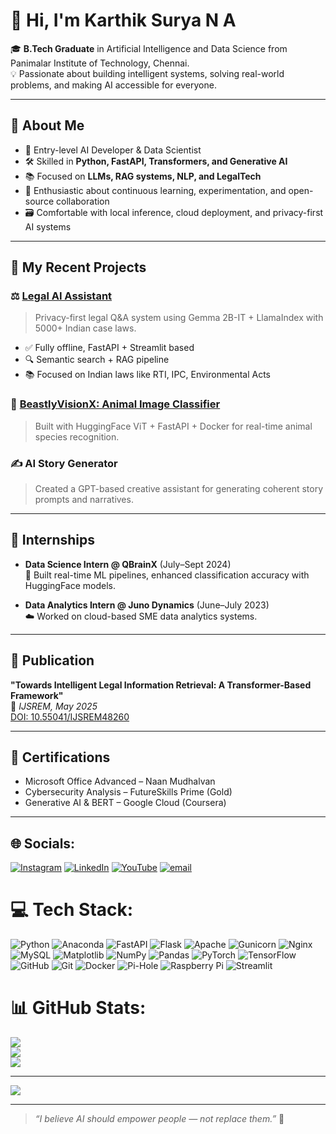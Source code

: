 # 👋 Hi, I'm Karthik Surya N A

🎓 **B.Tech Graduate** in Artificial Intelligence and Data Science from Panimalar Institute of Technology, Chennai.  
💡 Passionate about building intelligent systems, solving real-world problems, and making AI accessible for everyone.

---

## 🚀 About Me

- 🤖 Entry-level AI Developer & Data Scientist
- 🛠️ Skilled in **Python, FastAPI, Transformers, and Generative AI**
- 📚 Focused on **LLMs, RAG systems, NLP, and LegalTech**
- 🧠 Enthusiastic about continuous learning, experimentation, and open-source collaboration
- 🗃️ Comfortable with local inference, cloud deployment, and privacy-first AI systems

---

## 🔨 My Recent Projects

### ⚖️ [Legal AI Assistant](https://github.com/naKarthikSurya/Legal-AI-Model)
> Privacy-first legal Q&A system using Gemma 2B-IT + LlamaIndex with 5000+ Indian case laws.

- ✅ Fully offline, FastAPI + Streamlit based
- 🔍 Semantic search + RAG pipeline
- 📚 Focused on Indian laws like RTI, IPC, Environmental Acts

### 🐾 [BeastlyVisionX: Animal Image Classifier](https://github.com/naKarthikSurya/BeastlyVisionX-Animal-Image-Classifier)
> Built with HuggingFace ViT + FastAPI + Docker for real-time animal species recognition.

### ✍️ AI Story Generator
> Created a GPT-based creative assistant for generating coherent story prompts and narratives.

---

## 🧪 Internships

- **Data Science Intern @ QBrainX** (July–Sept 2024)  
  🔬 Built real-time ML pipelines, enhanced classification accuracy with HuggingFace models.

- **Data Analytics Intern @ Juno Dynamics** (June–July 2023)  
  ☁️ Worked on cloud-based SME data analytics systems.

---

## 📝 Publication

**"Towards Intelligent Legal Information Retrieval: A Transformer-Based Framework"**  
📄 *IJSREM, May 2025*  
[DOI: 10.55041/IJSREM48260](https://doi.org/10.55041/IJSREM48260)

---

## 📜 Certifications

- Microsoft Office Advanced – Naan Mudhalvan
- Cybersecurity Analysis – FutureSkills Prime (Gold)
- Generative AI & BERT – Google Cloud (Coursera)

---

## 🌐 Socials:
[![Instagram](https://img.shields.io/badge/Instagram-%23E4405F.svg?logo=Instagram&logoColor=white)](https://instagram.com/n.a.karthiksurya) [![LinkedIn](https://img.shields.io/badge/LinkedIn-%230077B5.svg?logo=linkedin&logoColor=white)](https://linkedin.com/in/karthiksurya-na) [![YouTube](https://img.shields.io/badge/YouTube-%23FF0000.svg?logo=YouTube&logoColor=white)](https://youtube.com/@nakarthiksurya) [![email](https://img.shields.io/badge/Email-D14836?logo=gmail&logoColor=white)](mailto:n.a.karthiksurya@gmail.com) 

# 💻 Tech Stack:
![Python](https://img.shields.io/badge/python-3670A0?style=for-the-badge&logo=python&logoColor=ffdd54) ![Anaconda](https://img.shields.io/badge/Anaconda-%2344A833.svg?style=for-the-badge&logo=anaconda&logoColor=white) ![FastAPI](https://img.shields.io/badge/FastAPI-005571?style=for-the-badge&logo=fastapi) ![Flask](https://img.shields.io/badge/flask-%23000.svg?style=for-the-badge&logo=flask&logoColor=white) ![Apache](https://img.shields.io/badge/apache-%23D42029.svg?style=for-the-badge&logo=apache&logoColor=white) ![Gunicorn](https://img.shields.io/badge/gunicorn-%298729.svg?style=for-the-badge&logo=gunicorn&logoColor=white) ![Nginx](https://img.shields.io/badge/nginx-%23009639.svg?style=for-the-badge&logo=nginx&logoColor=white) ![MySQL](https://img.shields.io/badge/mysql-4479A1.svg?style=for-the-badge&logo=mysql&logoColor=white) ![Matplotlib](https://img.shields.io/badge/Matplotlib-%23ffffff.svg?style=for-the-badge&logo=Matplotlib&logoColor=black) ![NumPy](https://img.shields.io/badge/numpy-%23013243.svg?style=for-the-badge&logo=numpy&logoColor=white) ![Pandas](https://img.shields.io/badge/pandas-%23150458.svg?style=for-the-badge&logo=pandas&logoColor=white) ![PyTorch](https://img.shields.io/badge/PyTorch-%23EE4C2C.svg?style=for-the-badge&logo=PyTorch&logoColor=white) ![TensorFlow](https://img.shields.io/badge/TensorFlow-%23FF6F00.svg?style=for-the-badge&logo=TensorFlow&logoColor=white) ![GitHub](https://img.shields.io/badge/github-%23121011.svg?style=for-the-badge&logo=github&logoColor=white) ![Git](https://img.shields.io/badge/git-%23F05033.svg?style=for-the-badge&logo=git&logoColor=white) ![Docker](https://img.shields.io/badge/docker-%230db7ed.svg?style=for-the-badge&logo=docker&logoColor=white) ![Pi-Hole](https://img.shields.io/badge/pihole-%2396060C.svg?style=for-the-badge&logo=pi-hole&logoColor=white) ![Raspberry Pi](https://img.shields.io/badge/-Raspberry_Pi-C51A4A?style=for-the-badge&logo=Raspberry-Pi) ![Streamlit](https://img.shields.io/badge/Streamlit-%23FE4B4B.svg?style=for-the-badge&logo=streamlit&logoColor=white)

# 📊 GitHub Stats:
![](https://github-readme-stats.vercel.app/api?username=nakarthiksurya&theme=dark&hide_border=false&include_all_commits=false&count_private=false)<br/>
![](https://nirzak-streak-stats.vercel.app/?user=nakarthiksurya&theme=dark&hide_border=false)<br/>
![](https://github-readme-stats.vercel.app/api/top-langs/?username=nakarthiksurya&theme=dark&hide_border=false&include_all_commits=false&count_private=false&layout=compact)

---
[![](https://visitcount.itsvg.in/api?id=nakarthiksurya&icon=0&color=0)](https://visitcount.itsvg.in)

---

> *“I believe AI should empower people — not replace them.”* 🤝
